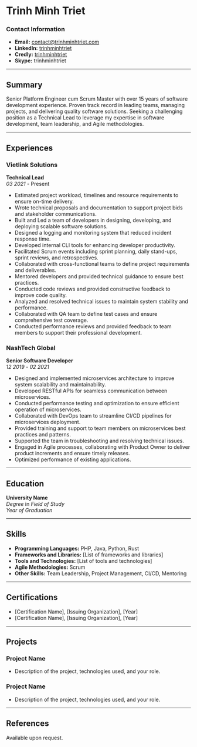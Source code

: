 # Trinh Minh Triet

### Contact Information

- **Email:** contact@trinhminhtriet.com
- **LinkedIn:** [trinhminhtriet](https://linkedin.com/in/triet-trinh)
- **Credly:** [trinhminhtriet](https://www.credly.com/users/trinhminhtriet)
- **Skype:** trinhminhtriet

---

## Summary

Senior Platform Engineer cum Scrum Master with over 15 years of software development experience. Proven track record in leading teams, managing projects, and delivering quality software solutions. Seeking a challenging position as a Technical Lead to leverage my expertise in software development, team leadership, and Agile methodologies.

---

## Experiences

### Vietlink Solutions

**Technical Lead**  
_03 2021_ - Present

- Estimated project workload, timelines and resource requirements to ensure on-time delivery.
- Wrote technical proposals and documentation to support project bids and stakeholder communications.
- Built and Led a team of developers in designing, developing, and deploying scalable software solutions.
- Designed a logging and monitoring system that reduced incident response time.
- Developed internal CLI tools for enhancing developer productivity.
- Facilitated Scrum events including sprint planning, daily stand-ups, sprint reviews, and retrospectives.
- Collaborated with cross-functional teams to define project requirements and deliverables.
- Mentored developers and provided technical guidance to ensure best practices.
- Conducted code reviews and provided constructive feedback to improve code quality.
- Analyzed and resolved technical issues to maintain system stability and performance.
- Collaborated with QA team to define test cases and ensure comprehensive test coverage.
- Conducted performance reviews and provided feedback to team members to support their professional development.

### NashTech Global

**Senior Software Developer**  
_12 2019_ - _02 2021_

- Designed and implemented microservices architecture to improve system scalability and maintainability.
- Developed RESTful APIs for seamless communication between microservices.
- Conducted performance testing and optimization to ensure efficient operation of microservices.
- Collaborated with DevOps team to streamline CI/CD pipelines for microservices deployment.
- Provided training and support to team members on microservices best practices and patterns.
- Supported the team in troubleshooting and resolving technical issues.
- Engaged in Agile processes, collaborating with Product Owner to deliver product increments and ensure timely releases.
- Optimized performance of existing applications.

---

## Education

**University Name**  
_Degree_ in _Field of Study_  
_Year of Graduation_

---

## Skills

- **Programming Languages:** PHP, Java, Python, Rust
- **Frameworks and Libraries:** [List of frameworks and libraries]
- **Tools and Technologies:** [List of tools and technologies]
- **Agile Methodologies:** Scrum
- **Other Skills:** Team Leadership, Project Management, CI/CD, Mentoring

---

## Certifications

- [Certification Name], [Issuing Organization], [Year]
- [Certification Name], [Issuing Organization], [Year]

---

## Projects

### Project Name

- Description of the project, technologies used, and your role.

### Project Name

- Description of the project, technologies used, and your role.

---

## References

Available upon request.
